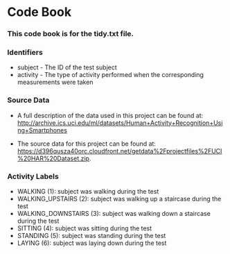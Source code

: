 # Code Book

### This code book is for the tidy.txt file.

### Identifiers
* subject  - The ID of the test subject
* activity  - The type of activity performed when the corresponding measurements were taken

### Source Data
* A full description of the data used in this project can be found at: 
http://archive.ics.uci.edu/ml/datasets/Human+Activity+Recognition+Using+Smartphones

* The source data for this project can be found at:
https://d396qusza40orc.cloudfront.net/getdata%2Fprojectfiles%2FUCI%20HAR%20Dataset.zip.


### Activity Labels
* WALKING (1): subject was walking during the test
* WALKING_UPSTAIRS (2): subject was walking up a staircase during the test
* WALKING_DOWNSTAIRS (3): subject was walking down a staircase during the test
* SITTING (4): subject was sitting during the test
* STANDING (5): subject was standing during the test
* LAYING (6): subject was laying down during the test
